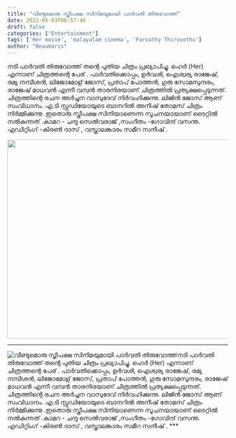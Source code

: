 ```yaml
---
title: "വീണ്ടുമൊരു സ്ത്രീപക്ഷ സിനിമയുമായി പാർവതി തിരുവോത്ത്"
date: 2022-05-03T06:57:46
draft: false
categories: ["Entertainment"]
tags: ['Her movie', 'malayalam cinema', 'Parvathy Thiruvothu']
author: "Beaumaris"
---
```


നടി പാർവതി തിരുവോത്ത് തന്റെ പുതിയ ചിത്രം പ്രഖ്യാപിച്ചു. ഹെർ (Her) എന്നാണ് ചിത്രത്തന്റെ പേര് . പാർവതിക്കൊപ്പം, ഉർവശി, ഐശ്വര്യ രാജേഷ്, രമ്യ നമ്പീശൻ, ലിജോമോള് ജോസ്, പ്രതാപ് പോത്തൻ, ഗുരു സോമസുന്ദരം, രാജേഷ് മാധവൻ എന്നീ വമ്പൻ താരനിരയാണ് ചിത്രത്തിൽ പ്രത്യക്ഷപ്പെടുന്നത്. ചിത്രത്തിന്റെ രചന അർച്ചന വാസുദേവ് നിർവഹിക്കുന്നു. ലിജിൻ ജോസ് ആണ് സംവിധാനം. എ.ടി സ്റ്റുഡിയോയുടെ ബാനറിൽ അനീഷ് തോമസ് ചിത്രം നിർമ്മിക്കുന്നു .ഇതൊരു സ്ത്രീപക്ഷ സിനിയാണെന്ന സൂചനയായാണ് ടൈറ്റിൽ നൽകുന്നത് .കാമറ - ചന്ദു സെൽവരാജ് ,സംഗീതം -ഗോവിന്ദ് വസന്ത. എഡിറ്റിംഗ് -കിരൺ ദാസ് , വസ്ത്രാലങ്കാരം സമീറ സനീഷ് .

<img class="wp-image-332483 aligncenter" src="https://cdn.boolokam.com/articles/2022/05/70772052.webp" alt="" width="605" height="454" />

***


![വീണ്ടുമൊരു സ്ത്രീപക്ഷ സിനിമയുമായി പാർവതി തിരുവോത്ത്](https://cdn.boolokam.com/articles/2022/05/70772052.webp)നടി പാർവതി തിരുവോത്ത് തന്റെ പുതിയ ചിത്രം പ്രഖ്യാപിച്ചു. ഹെർ (Her) എന്നാണ് ചിത്രത്തന്റെ പേര് . പാർവതിക്കൊപ്പം, ഉർവശി, ഐശ്വര്യ രാജേഷ്, രമ്യ നമ്പീശൻ, ലിജോമോള് ജോസ്, പ്രതാപ് പോത്തൻ, ഗുരു സോമസുന്ദരം, രാജേഷ് മാധവൻ എന്നീ വമ്പൻ താരനിരയാണ് ചിത്രത്തിൽ പ്രത്യക്ഷപ്പെടുന്നത്. ചിത്രത്തിന്റെ രചന അർച്ചന വാസുദേവ് നിർവഹിക്കുന്നു. ലിജിൻ ജോസ് ആണ് സംവിധാനം. എ.ടി സ്റ്റുഡിയോയുടെ ബാനറിൽ അനീഷ് തോമസ് ചിത്രം നിർമ്മിക്കുന്നു .ഇതൊരു സ്ത്രീപക്ഷ സിനിയാണെന്ന സൂചനയായാണ് ടൈറ്റിൽ നൽകുന്നത് .കാമറ - ചന്ദു സെൽവരാജ് ,സംഗീതം -ഗോവിന്ദ് വസന്ത. എഡിറ്റിംഗ് -കിരൺ ദാസ് , വസ്ത്രാലങ്കാരം സമീറ സനീഷ് . ***
